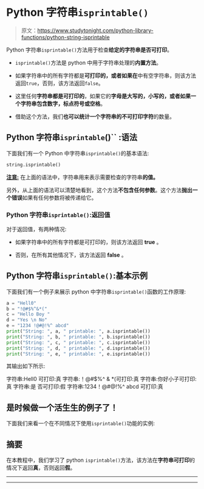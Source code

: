 # Python 字符串`isprintable()`

> 原文：<https://www.studytonight.com/python-library-functions/python-string-isprintable>

Python 字符串`isprintable()`方法用于检查**给定的字符串是否可打印**。

*   `isprintable()`方法是 python 中用于字符串处理的**内置方法**。

*   如果字符串中的所有字符都是**可打印的，或者如果在**中有空字符串，则该方法返回`true`，否则，该方法返回`false`。

*   这里任何**字符串都是可打印的**，如果它的**字母是大写的，小写的，或者如果一个字符串包含数字，标点符号或空格**。

*   借助这个方法，我们**也可以统计一个字符串的不可打印字符**的数量。

## Python 字符串`isprintable`()`` :语法

下面我们有一个 Python 中字符串`isprintable()`的基本语法:

```py
string.isprintable() 
```

<u>**注意:**</u> 在上面的语法中，字符串用来表示需要检查的字符串**的值。**

另外，从上面的语法可以清楚地看到，这个方法**不包含任何参数**。这个方法**抛出一个错误**如果有任何参数将被传递给它。

### Python 字符串`isprintable()`:返回值

对于返回值，有两种情况:

*   如果字符串中的所有字符都是可打印的，则该方法返回 **true** 。

*   否则，在所有其他情况下，该方法返回 **false** 。

## Python 字符串`isprintable()`:基本示例

下面我们有一个例子来展示 python 中字符串`isprintable()`函数的工作原理:

```py
a = "Hell0"
b = "!@#$%^&*("
c = "Hello Boy "
d = "Yes \n No"
e = "1234 !@#@!%^ abcd"
print("String: ", a, " printable: ", a.isprintable())
print("String: ", b, " printable: ", b.isprintable())
print("String: ", c, " printable: ", c.isprintable())
print("String: ", d, " printable: ", d.isprintable())
print("String: ", e, " printable: ", e.isprintable())
```

其输出如下所示:

字符串:Hell0 可打印:真
字符串:！@#$%^ & *(可打印:真
字符串:你好小子可打印:真
字符串:是
否可打印:假
字符串:1234！@#@!%^ abcd 可打印:真

## 是时候做一个活生生的例子了！

下面我们来看一个在不同情况下使用`isprintable()`功能的实例:

## 摘要

在本教程中，我们学习了 python `isprintable()`方法，该方法在**字符串可打印**的情况下返回**真**，否则返回**假**。

* * *

* * *